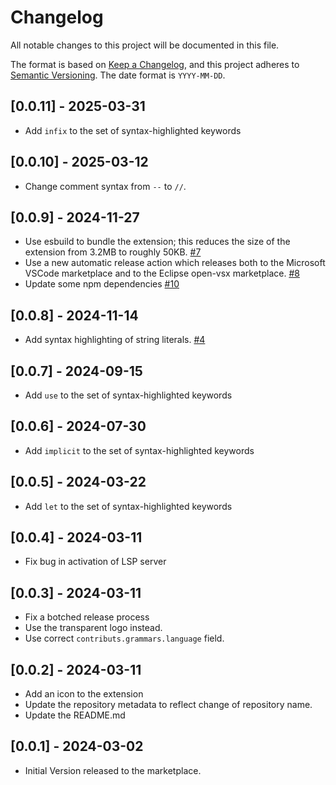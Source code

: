 # Changelog

All notable changes to this project will be documented in this file.

The format is based on [Keep a Changelog](https://keepachangelog.com/en/1.1.0/),
and this project adheres to [Semantic Versioning](https://semver.org/spec/v2.0.0.html).
The date format is `YYYY-MM-DD`.

## [0.0.11] - 2025-03-31

- Add `infix` to the set of syntax-highlighted keywords

## [0.0.10] - 2025-03-12

- Change comment syntax from `--` to `//`.

## [0.0.9] - 2024-11-27

- Use esbuild to bundle the extension; this reduces the size of the extension from 3.2MB to roughly 50KB. [#7](https://github.com/polarity-lang/vscode/pull/7)
- Use a new automatic release action which releases both to the Microsoft VSCode marketplace and to the Eclipse open-vsx marketplace. [#8](https://github.com/polarity-lang/vscode/pull/8)
- Update some npm dependencies [#10](https://github.com/polarity-lang/vscode/pull/10)

## [0.0.8] - 2024-11-14

- Add syntax highlighting of string literals. [#4](https://github.com/polarity-lang/vscode/pull/4)

## [0.0.7] - 2024-09-15

- Add `use` to the set of syntax-highlighted keywords

## [0.0.6] - 2024-07-30

- Add `implicit` to the set of syntax-highlighted keywords

## [0.0.5] - 2024-03-22

- Add `let` to the set of syntax-highlighted keywords

## [0.0.4] - 2024-03-11

- Fix bug in activation of LSP server

## [0.0.3] - 2024-03-11

- Fix a botched release process
- Use the transparent logo instead.
- Use correct `contributs.grammars.language` field.

## [0.0.2] - 2024-03-11

- Add an icon to the extension
- Update the repository metadata to reflect change of repository name.
- Update the README.md

## [0.0.1] - 2024-03-02

- Initial Version released to the marketplace.

